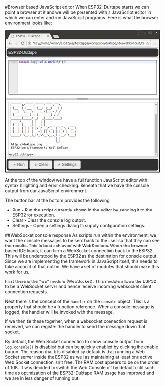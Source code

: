 #Browser based JavaScript editor
When ESP32-Duktape starts we can point a browser at it and we will be presented with
a JavaScript editor in which we can enter and run JavaScript programs.  Here is what the browser
environment looks like:

![Editor](./images/editor.jpg)

At the top of the window we have a full function JavaScript editor with syntax hilighting and error
checking.  Beneath that we have the console output from our JavaScript environment.

The button bar at the bottom provides the following:

* Run - Run the script currently shown in the editor by sending it to the ESP32 for execution.
* Clear - Clear the console log output.
* Settings - Open a settings dialog to supply configuration settings.


##WebSocket console response
As scripts run within the environment, we want the console messages to be sent back to the user so that
they can see the results.  This is best achieved with WebSockets.  When the browser based IDE loads, it
can form a WebSocket connection back to the ESP32.  This will be understood by the ESP32 as the 
destination for console output.  Since we are implementing the framework in JavaScript itself, this needs
to take account of that notion.  We have a set of modules that should make this work for us.

First there is the "ws" module (WebSocket).  This module allows the ESP32 to be a WebSocket server and hence
receive incoming websocket client connection requests.

Next there is the concept of the `handler` on the `console` object.  This is a property that should be a
function reference.  When a console message is logged, the handler will be invoked with the message.

If we then tie these together, when a websocket connection request is received, we can register the handler
to send the message down that socket.

By default, the Web Socket connection to show console output from `log.console()` is disabled but can
be quickly enabled by clicking the enable button.  The reason that it is disabled by default is that
running a Web Socket server inside the ESP32 as well as maintaining at least one active Web Socket
connection isn't free.  The RAM cost appears to be on the order of 10K.  It was decided to switch
the Web Console off by default until such time as optimization of the ESP32-Duktape RAM usage has
improved and we are in less danger of running out. 